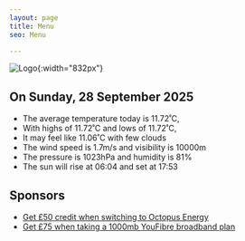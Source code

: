 ```yaml
---
layout: page
title: Menu
seo: Menu

---
```


![Logo](/images/logo.jpg){:width="832px"}

<!-- weather_marker starts -->
## On Sunday, 28 September 2025

- The average temperature today is 11.72˚C,
- With highs of 11.72˚C and lows of 11.72˚C,
- It may feel like 11.06˚C with few clouds
- The wind speed is 1.7m/s and visibility is 10000m
- The pressure is 1023hPa and humidity is 81%
- The sun will rise at 06:04 and set at 17:53

<!-- weather_marker ends -->

## Sponsors

- [Get £50 credit when switching to Octopus Energy](https://bit.ly/3oD1nnS)
- [Get £75 when taking a 1000mb YouFibre broadband plan](https://aklam.io/91zWhU?)
